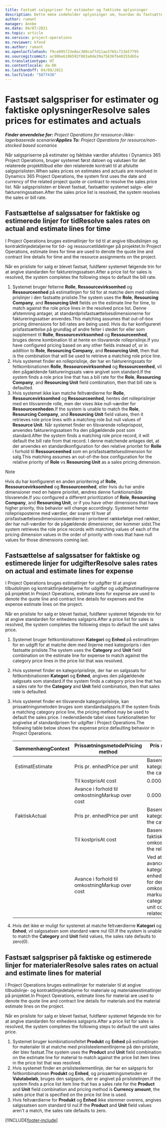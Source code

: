```yaml
---
title: Fastsæt salgspriser for estimater og faktiske oplysninger
description: Dette emne indeholder oplysninger om, hvordan du fastsætter salgssatser estimater og faktiske oplysninger.
author: rumant
manager: Annbe
ms.date: 04/07/2021
ms.topic: article
ms.service: project-operations
ms.reviewer: kfend
ms.author: rumant
ms.openlocfilehash: f9ce095723e8ac300caf7d11ae37b5c721b57795
ms.sourcegitcommit: ac90be6106592f883a0de39a75836fb40255d65a
ms.translationtype: HT
ms.contentlocale: da-DK
ms.lasthandoff: 04/09/2021
ms.locfileid: "5877438"
---
```

# <a name="resolve-sales-prices-for-estimates-and-actuals"></a><span data-ttu-id="73661-103">Fastsæt salgspriser for estimater og faktiske oplysninger</span><span class="sxs-lookup"><span data-stu-id="73661-103">Resolve sales prices for estimates and actuals</span></span>

<span data-ttu-id="73661-104">_**Finder anvendelse for:** Project Operations for ressource-/ikke-lagerbaserede scenarier_</span><span class="sxs-lookup"><span data-stu-id="73661-104">_**Applies To:** Project Operations for resource/non-stocked based scenarios_</span></span>

<span data-ttu-id="73661-105">Når salgspriserne på estimater og faktiske værdier afsluttes i Dynamics 365 Project Operations, bruger systemet først datoen og valutaen for det relaterede projekttilbud eller den relaterede kontrakt til at afslutte salgsprislisten.</span><span class="sxs-lookup"><span data-stu-id="73661-105">When sales prices on estimates and actuals are resolved in Dynamics 365 Project Operations, the system first uses the date and currency of the related project quote or contract to resolve the sales price list.</span></span> <span data-ttu-id="73661-106">Når salgsprislisten er blevet fastsat, fastsætter systemet salgs- eller faktureringssatsen.</span><span class="sxs-lookup"><span data-stu-id="73661-106">After the sales price list is resolved, the system resolves the sales or bill rate.</span></span>

## <a name="resolve-sales-rates-on-actual-and-estimate-lines-for-time"></a><span data-ttu-id="73661-107">Fastsættelse af salgssatser for faktiske og estimerede linjer for tid</span><span class="sxs-lookup"><span data-stu-id="73661-107">Resolve sales rates on actual and estimate lines for time</span></span>

<span data-ttu-id="73661-108">I Project Operations bruges estimatlinjer for tid til at angive tilbudslinjen og kontraktlinjedetaljerne for tid- og ressourcetildelinger på projektet.</span><span class="sxs-lookup"><span data-stu-id="73661-108">In Project Operations, estimate lines for time are used to denote the quote line and contract line details for time and the resource assignments on the project.</span></span>

<span data-ttu-id="73661-109">Når en prisliste for salg er blevet fastsat, fuldfører systemet følgende trin for at angive standarden for faktureringssatsen.</span><span class="sxs-lookup"><span data-stu-id="73661-109">After a price list for sales is resolved, the system completes the following steps to default the bill rate.</span></span>

1. <span data-ttu-id="73661-110">Systemet bruger felterne **Rolle**, **Ressourcevirksomhed** og **Ressourceenhed** på estimatlinjen for tid for at matche dem med rollens prislinjer i den fastsatte prisliste.</span><span class="sxs-lookup"><span data-stu-id="73661-110">The system uses the **Role**, **Resourcing Company**, and **Resourcing Unit** fields on the estimate line for time, to match against the role price lines in the resolved price list.</span></span> <span data-ttu-id="73661-111">Denne afstemning antager, at standardprisfastsættelsesdimensionerne for faktureringssatser anvendes.</span><span class="sxs-lookup"><span data-stu-id="73661-111">This matching assumes that out-of-box pricing dimensions for bill rates are being used.</span></span> <span data-ttu-id="73661-112">Hvis du har konfigureret prisfastsættelse på grundlag af andre felter i stedet for eller som supplement til **Rolle**, **Ressourcevirksomhed** og **Ressourceenhed**, bruges denne kombination til at hente en tilsvarende rolleprislinje.</span><span class="sxs-lookup"><span data-stu-id="73661-112">If you have configured pricing based on any other fields instead of, or in addition to **Role**, **Resourcing Company**, and **Resourcing Unit**, then that is the combination that will be used to retrieve a matching role price line.</span></span>
2. <span data-ttu-id="73661-113">Hvis systemet finder en rolleprislinje, der har en faktureringssats for feltkombinationen **Rolle**, **Ressourcevirksomhed** og **Ressourceenhed**, vil den pågældende faktureringssats være angivet som standard.</span><span class="sxs-lookup"><span data-stu-id="73661-113">If the system finds a role price line that has a bill rate for the **Role**, **Resourcing Company**, and **Resourcing Unit** field combination, then that bill rate is defaulted.</span></span>
3. <span data-ttu-id="73661-114">Hvis systemet ikke kan matche feltværdierne for **Rolle**, **Ressourcevirksomhed** og **Ressourceenhed**, hentes det rolleprislinjer med en tilsvarende rolle, men der vises ikke null-værdier for **Ressourceenheden**.</span><span class="sxs-lookup"><span data-stu-id="73661-114">If the system is unable to match the **Role**, **Resourcing Company**, and **Resourcing Unit** field values, then it retrieves role price lines with a matching role but null values of **Resource Unit**.</span></span> <span data-ttu-id="73661-115">Når systemet finder en tilsvarende rolleprispost, anvendes faktureringssatsen fra den pågældende post som standard.</span><span class="sxs-lookup"><span data-stu-id="73661-115">After the system finds a matching role price record, it will default the bill rate from that record.</span></span> <span data-ttu-id="73661-116">I denne matchende antages det, at der anvendes en standardkonfiguration for den relative prioritet for **Rolle** i forhold til **Ressourceenhed** som en prisfastsættelsesdimension for salg.</span><span class="sxs-lookup"><span data-stu-id="73661-116">This matching assumes an out-of-the-box configuration for the relative priority of **Role** vs **Resourcing Unit** as a sales pricing dimension.</span></span>

> [!NOTE]
> <span data-ttu-id="73661-117">Hvis du har konfigureret en anden prioritering af **Rolle**, **Ressourcevirksomhed** og **Ressourceenhed**, eller hvis du har andre dimensioner med en højere prioritet, ændres denne funktionsmåde tilsvarende.</span><span class="sxs-lookup"><span data-stu-id="73661-117">If you configured a different prioritization of **Role**, **Resourcing Company**, and **Resourcing Unit**, or if you have other dimensions that have higher priority, this behavior will change accordingly.</span></span> <span data-ttu-id="73661-118">Systemet henter rolleprisposterne med værdier, der svarer til hver af prisfastsættelsesdimensionsværdierne i prioriteret rækkefølge med rækker, der har null-værdier for de pågældende dimensioner, der kommer sidst.</span><span class="sxs-lookup"><span data-stu-id="73661-118">The system retrieves the role price records with matching values of each of the pricing dimension values in the order of priority with rows that have null values for those dimensions coming last.</span></span>

## <a name="resolve-sales-rates-on-actual-and-estimate-lines-for-expense"></a><span data-ttu-id="73661-119">Fastsættelse af salgssatser for faktiske og estimerede linjer for udgifter</span><span class="sxs-lookup"><span data-stu-id="73661-119">Resolve sales rates on actual and estimate lines for expense</span></span>

<span data-ttu-id="73661-120">I Project Operations bruges estimatlinjer for udgifter til at angive tilbudslinjen og kontraktlinjedetaljerne for udgifter og udgiftsestimatlinjerne på projektet.</span><span class="sxs-lookup"><span data-stu-id="73661-120">In Project Operations, estimate lines for expense are used to denote the quote line and contract line details for expenses and the expense estimate lines on the project.</span></span>

<span data-ttu-id="73661-121">Når en prisliste for salg er blevet fastsat, fuldfører systemet følgende trin for at angive standarden for enhedens salgspris.</span><span class="sxs-lookup"><span data-stu-id="73661-121">After a price list for sales is resolved, the system completes the following steps to default the unit sales price.</span></span>

1. <span data-ttu-id="73661-122">Systemet bruger feltkombinationen **Kategori** og **Enhed** på estimatlinjen for en udgift for at matche dem med linjerne med kategoripris i den fastsatte prisliste.</span><span class="sxs-lookup"><span data-stu-id="73661-122">The system uses the **Category** and **Unit** field combination on the estimate line for expense to match against the category price lines in the price list that was resolved.</span></span>
2. <span data-ttu-id="73661-123">Hvis systemet finder en kategoriprislinje, der har en salgssats for feltkombinationen **Kategori** og **Enhed**, angives den pågældende salgssats som standard.</span><span class="sxs-lookup"><span data-stu-id="73661-123">If the system finds a category price line that has a sales rate for the **Category** and **Unit** field combination, then that sales rate is defaulted.</span></span>
3. <span data-ttu-id="73661-124">Hvis systemet finder en tilsvarende kategoriprislinje, kan prissætningsmetoden bruges som standardsalgspris.</span><span class="sxs-lookup"><span data-stu-id="73661-124">If the system finds a matching category price line, the pricing method may be used to default the sales price.</span></span> <span data-ttu-id="73661-125">I nedenstående tabel vises funktionaliteten for angivelse af standardprisen for udgifter i Project Operations.</span><span class="sxs-lookup"><span data-stu-id="73661-125">The following table below shows the expense price defaulting behavior in Project Operations.</span></span>

    | <span data-ttu-id="73661-126">Sammenhæng</span><span class="sxs-lookup"><span data-stu-id="73661-126">Context</span></span> | <span data-ttu-id="73661-127">Prissætningsmetode</span><span class="sxs-lookup"><span data-stu-id="73661-127">Pricing method</span></span> | <span data-ttu-id="73661-128">Pris som standard</span><span class="sxs-lookup"><span data-stu-id="73661-128">Price defaulted</span></span> |
    | --- | --- | --- |
    | <span data-ttu-id="73661-129">Estimat</span><span class="sxs-lookup"><span data-stu-id="73661-129">Estimate</span></span> | <span data-ttu-id="73661-130">Pris pr. enhed</span><span class="sxs-lookup"><span data-stu-id="73661-130">Price per unit</span></span> | <span data-ttu-id="73661-131">Baseret på kategoriprislinjen</span><span class="sxs-lookup"><span data-stu-id="73661-131">Based on the category price line</span></span> |
    | &nbsp; | <span data-ttu-id="73661-132">Til kostpris</span><span class="sxs-lookup"><span data-stu-id="73661-132">At cost</span></span> | <span data-ttu-id="73661-133">0.00</span><span class="sxs-lookup"><span data-stu-id="73661-133">0.00</span></span> |
    | &nbsp; | <span data-ttu-id="73661-134">Avance i forhold til omkostning</span><span class="sxs-lookup"><span data-stu-id="73661-134">Markup over cost</span></span> | <span data-ttu-id="73661-135">0.00</span><span class="sxs-lookup"><span data-stu-id="73661-135">0.00</span></span> |
    | <span data-ttu-id="73661-136">Faktisk</span><span class="sxs-lookup"><span data-stu-id="73661-136">Actual</span></span> | <span data-ttu-id="73661-137">Pris pr. enhed</span><span class="sxs-lookup"><span data-stu-id="73661-137">Price per unit</span></span> | <span data-ttu-id="73661-138">Baseret på kategoriprislinjen</span><span class="sxs-lookup"><span data-stu-id="73661-138">Based on the category price line</span></span> |
    | &nbsp; | <span data-ttu-id="73661-139">Til kostpris</span><span class="sxs-lookup"><span data-stu-id="73661-139">At cost</span></span> | <span data-ttu-id="73661-140">Baseret på de relaterede faktiske omkostninger</span><span class="sxs-lookup"><span data-stu-id="73661-140">Based on the related cost actual</span></span> |
    | &nbsp; | <span data-ttu-id="73661-141">Avance i forhold til omkostning</span><span class="sxs-lookup"><span data-stu-id="73661-141">Markup over cost</span></span> | <span data-ttu-id="73661-142">Ved at anvende en avance, der er defineret af kategoriprislinjen i enhedsomkostningssatsen for den relaterede faktiske omkostning</span><span class="sxs-lookup"><span data-stu-id="73661-142">By applying a markup as defined by the category price line on the unit cost rate of the related cost actual</span></span> |

4. <span data-ttu-id="73661-143">Hvis det ikke er muligt for systemet at matche feltværdierne **Kategori** og **Enhed**, vil salgssatsen som standard være nul (0).</span><span class="sxs-lookup"><span data-stu-id="73661-143">If the system is unable to match the **Category** and **Unit** field values, the sales rate defaults to zero(0).</span></span>

## <a name="resolve-sales-rates-on-actual-and-estimate-lines-for-material"></a><span data-ttu-id="73661-144">Fastsæt salgspriser på faktiske og estimerede linjer for materialer</span><span class="sxs-lookup"><span data-stu-id="73661-144">Resolve sales rates on actual and estimate lines for material</span></span>

<span data-ttu-id="73661-145">I Project Operations bruges estimatlinjer for materialer til at angive tilbudslinje- og kontraktlinjedetaljerne for materiale og materialeestimatlinjer på projektet.</span><span class="sxs-lookup"><span data-stu-id="73661-145">In Project Operations, estimate lines for material are used to denote the quote line and contract line details for materials and the material estimate lines on the project.</span></span>

<span data-ttu-id="73661-146">Når en prisliste for salg er blevet fastsat, fuldfører systemet følgende trin for at angive standarden for enhedens salgspris.</span><span class="sxs-lookup"><span data-stu-id="73661-146">After a price list for sales is resolved, the system completes the following steps to default the unit sales price.</span></span>

1. <span data-ttu-id="73661-147">Systemet bruger kombinationsfeltet **Produkt** og **Enhed** på estimatlinjen for materialer til at matche med prislisteelementlinjerne på den prisliste, der blev fastsat.</span><span class="sxs-lookup"><span data-stu-id="73661-147">The system uses the **Product** and **Unit** field combination on the estimate line for material to match against the price list item lines in the price list that was resolved.</span></span>
2. <span data-ttu-id="73661-148">Hvis systemet finder en prislisteelementlinje, der har en salgspris for feltkombinationen **Produkt** og **Enhed**, og prissætningsmetoden er **Valutabeløb**, bruges den salgspris, der er angivet på prislistelinjen.</span><span class="sxs-lookup"><span data-stu-id="73661-148">If the system finds a price list item line that has a sales rate for the **Product** and **Unit** field combination and pricing method is **Currency amount**, the sales price that is specified on the price list line is used.</span></span>
3. <span data-ttu-id="73661-149">Hvis feltværdierne for **Produkt** og **Enhed** ikke stemmer overens, angives salgssatsen som standard til nul.</span><span class="sxs-lookup"><span data-stu-id="73661-149">If the **Product** and **Unit** field values aren't a match, the sales rate defaults to zero.</span></span>



[!INCLUDE[footer-include](../includes/footer-banner.md)]
